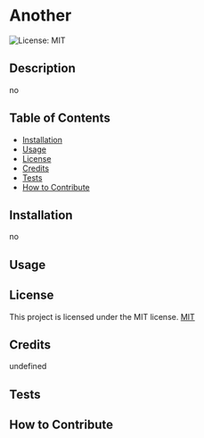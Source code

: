 # Another
  ![License: MIT](https://img.shields.io/badge/License-MIT-yellow.svg)
  ## Description
  no 
  ## Table of Contents
  * [Installation](#installation)
  * [Usage](#usage) 
  * [License](#license)
  * [Credits](#credits)
  * [Tests](#tests)
  * [How to Contribute](#how-to-contribute)
  
  ## Installation
  no
  ## Usage
  
  ## License
  This project is licensed under the MIT license.
  [MIT](https://opensource.org/licenses/MIT)
  ## Credits
  undefined
  ## Tests
  
  ## How to Contribute
  

